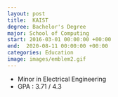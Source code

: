 ```yaml
---
layout: post
title:  KAIST 
degree: Bachelor's Degree
major: School of Computing
start: 2016-03-01 00:00:00 +00:00
end:  2020-08-11 00:00:00 +00:00
categories: Education
image: images/emblem2.gif
---
```


- Minor in Electrical Engineering
- GPA : 3.71 / 4.3